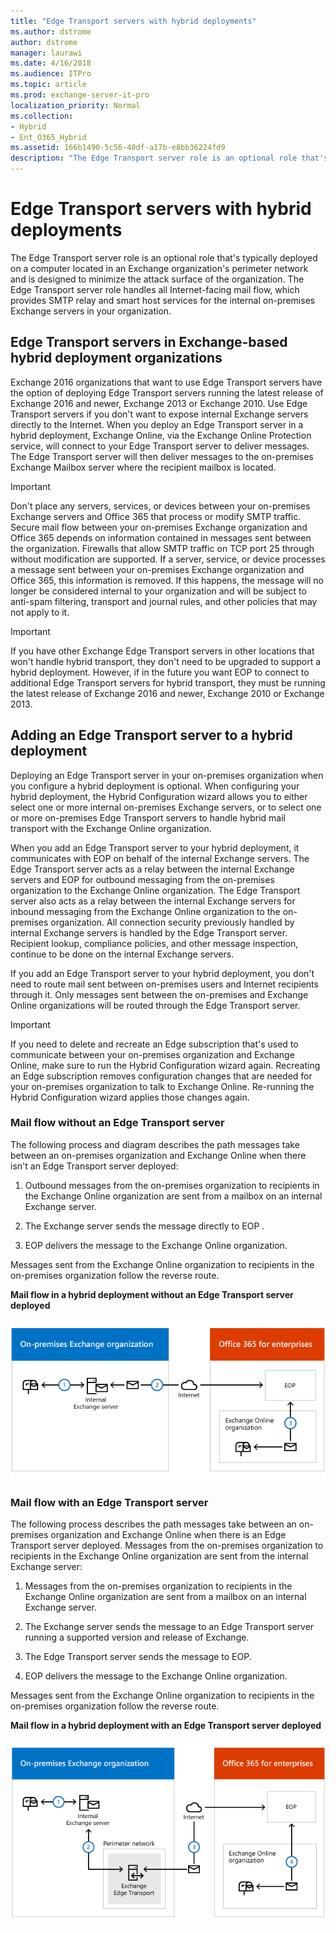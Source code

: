 ```yaml
---
title: "Edge Transport servers with hybrid deployments"
ms.author: dstrome
author: dstrome
manager: laurawi
ms.date: 4/16/2018
ms.audience: ITPro
ms.topic: article
ms.prod: exchange-server-it-pro
localization_priority: Normal
ms.collection:
- Hybrid
- Ent_O365_Hybrid
ms.assetid: 166b1490-5c56-40df-a17b-e8bb36224fd9
description: "The Edge Transport server role is an optional role that's typically deployed on a computer located in an Exchange organization's perimeter network and is designed to minimize the attack surface of the organization. The Edge Transport server role handles all Internet-facing mail flow, which provides SMTP relay and smart host services for the internal on-premises Exchange servers in your organization."
---
```


# Edge Transport servers with hybrid deployments

The Edge Transport server role is an optional role that's typically deployed on a computer located in an Exchange organization's perimeter network and is designed to minimize the attack surface of the organization. The Edge Transport server role handles all Internet-facing mail flow, which provides SMTP relay and smart host services for the internal on-premises Exchange servers in your organization. 
  
## Edge Transport servers in Exchange-based hybrid deployment organizations

Exchange 2016 organizations that want to use Edge Transport servers have the option of deploying Edge Transport servers running the latest release of Exchange 2016 and newer, Exchange 2013 or Exchange 2010. Use Edge Transport servers if you don't want to expose internal Exchange servers directly to the Internet. When you deploy an Edge Transport server in a hybrid deployment, Exchange Online, via the Exchange Online Protection service, will connect to your Edge Transport server to deliver messages. The Edge Transport server will then deliver messages to the on-premises Exchange Mailbox server where the recipient mailbox is located. 
  
> [!IMPORTANT]
> Don't place any servers, services, or devices between your on-premises Exchange servers and Office 365 that process or modify SMTP traffic. Secure mail flow between your on-premises Exchange organization and Office 365 depends on information contained in messages sent between the organization. Firewalls that allow SMTP traffic on TCP port 25 through without modification are supported. If a server, service, or device processes a message sent between your on-premises Exchange organization and Office 365, this information is removed. If this happens, the message will no longer be considered internal to your organization and will be subject to anti-spam filtering, transport and journal rules, and other policies that may not apply to it. 
  
> [!IMPORTANT]
> If you have other Exchange Edge Transport servers in other locations that won't handle hybrid transport, they don't need to be upgraded to support a hybrid deployment. However, if in the future you want EOP to connect to additional Edge Transport servers for hybrid transport, they must be running the latest release of Exchange 2016 and newer, Exchange 2010 or Exchange 2013. 
  
## Adding an Edge Transport server to a hybrid deployment

Deploying an Edge Transport server in your on-premises organization when you configure a hybrid deployment is optional. When configuring your hybrid deployment, the Hybrid Configuration wizard allows you to either select one or more internal on-premises Exchange servers, or to select one or more on-premises Edge Transport servers to handle hybrid mail transport with the Exchange Online organization. 
  
When you add an Edge Transport server to your hybrid deployment, it communicates with EOP on behalf of the internal Exchange servers. The Edge Transport server acts as a relay between the internal Exchange servers and EOP for outbound messaging from the on-premises organization to the Exchange Online organization. The Edge Transport server also acts as a relay between the internal Exchange servers for inbound messaging from the Exchange Online organization to the on-premises organization. All connection security previously handled by internal Exchange servers is handled by the Edge Transport server. Recipient lookup, compliance policies, and other message inspection, continue to be done on the internal Exchange servers.
  
If you add an Edge Transport server to your hybrid deployment, you don't need to route mail sent between on-premises users and Internet recipients through it. Only messages sent between the on-premises and Exchange Online organizations will be routed through the Edge Transport server.
  
> [!IMPORTANT]
> If you need to delete and recreate an Edge subscription that's used to communicate between your on-premises organization and Exchange Online, make sure to run the Hybrid Configuration wizard again. Recreating an Edge subscription removes configuration changes that are needed for your on-premises organization to talk to Exchange Online. Re-running the Hybrid Configuration wizard applies those changes again. 
  
### Mail flow without an Edge Transport server

The following process and diagram describes the path messages take between an on-premises organization and Exchange Online when there isn't an Edge Transport server deployed:
  
1. Outbound messages from the on-premises organization to recipients in the Exchange Online organization are sent from a mailbox on an internal Exchange server. 
    
2. The Exchange server sends the message directly to EOP .
    
3. EOP delivers the message to the Exchange Online organization. 
    
Messages sent from the Exchange Online organization to recipients in the on-premises organization follow the reverse route.
  
 **Mail flow in a hybrid deployment without an Edge Transport server deployed**
  
![Hybrid mail flow without an Edge Transport server](media/a95b4d1e-fd4a-4952-b891-22f84c9e71a3.png)
  
### Mail flow with an Edge Transport server

The following process describes the path messages take between an on-premises organization and Exchange Online when there is an Edge Transport server deployed. Messages from the on-premises organization to recipients in the Exchange Online organization are sent from the internal Exchange server:
  
1. Messages from the on-premises organization to recipients in the Exchange Online organization are sent from a mailbox on an internal Exchange server. 
    
2. The Exchange server sends the message to an Edge Transport server running a supported version and release of Exchange.
    
3. The Edge Transport server sends the message to EOP.
    
4. EOP delivers the message to the Exchange Online organization.
    
Messages sent from the Exchange Online organization to recipients in the on-premises organization follow the reverse route.
  
 **Mail flow in a hybrid deployment with an Edge Transport server deployed**
  
![Hybrid mail flow with an Edge Transport server](media/821fe099-56f5-4501-8e1a-e184ba07a653.png)
  

